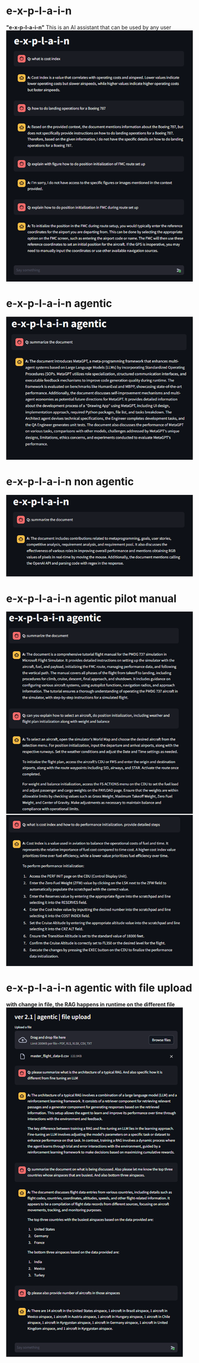 # e-x-p-l-a-i-n

**"e-x-p-l-a-i-n"** This is an AI assistant that can be used by any user
![](../../../../images/explain.png)

# e-x-p-l-a-i-n agentic

![](../../../../images/explain-agentic-sum.png)

# e-x-p-l-a-i-n non agentic 

![](../../../../images/explain-vector-sum.png)

# e-x-p-l-a-i-n agentic pilot manual 

![](../../../../images/explain-pilot-man-agentic1.png)
![](../../../../images/explain-pilot-man-agentic2.png)

# e-x-p-l-a-i-n agentic with file upload 

**with change in file, the RAG happens in runtime on the different file**
![](../../../../images/explain-2.1-csv.png)